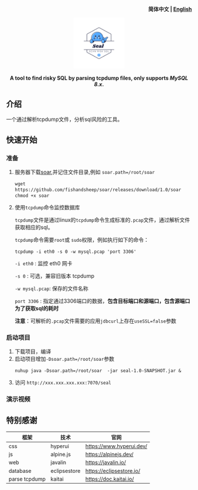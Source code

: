 <h4 align="right"><strong>简体中文</strong> | <a href="https://github.com/fishandsheep/seal/blob/master/README.md">English</a>
<p align="center">
    <img src=https://github.com/fishandsheep/seal/blob/master/src/main/resources/public/static/img/seal.svg width=138/>
</p>
<p align="center"><strong>A tool to find risky SQL by parsing tcpdump files, only
            supports  <em>MySQL 8.x</em>.</strong></p>
<div align="center">

</div>

## 介绍
一个通过解析tcpdump文件，分析sql风险的工具。

## 快速开始

### 准备
1. 服务器下载[soar](https://github.com/fishandsheep/soar/releases/download/1.0/soar),并记住文件目录,例如 `soar.path=/root/soar`
    ```
    wget https://github.com/fishandsheep/soar/releases/download/1.0/soar
    chmod +x soar
    ```
2. 使用`tcpdump`命令监控数据库

    `tcpdump`文件是通过linux的`tcpdump`命令生成标准的`.pcap`文件，通过解析文件获取相应的sql。
    
    `tcpdump`命令需要`root`或 `sudo`权限，例如执行如下的命令：
    
    ```shell
    tcpdump -i eth0 -s 0 -w mysql.pcap 'port 3306'
    ```
    
    `-i eth0` : 监控 eth0 网卡
    
    `-s 0` : 可选，兼容旧版本 tcpdump
    
    `-w mysql.pcap`: 保存的文件名称
    
    `port 3306` : 指定通过3306端口的数据，**包含目标端口和源端口，包含源端口为了获取sql的耗时**
    
    **注意**：可解析的`.pcap`文件需要的应用`jdbcurl`上存在`useSSL=false`参数
### 启动项目
1. 下载项目，编译
2. 启动项目增加`-Dsoar.path=/root/soar`参数
   ```
   nuhup java -Dsoar.path=/root/soar  -jar seal-1.0-SNAPSHOT.jar &
   ```
3. 访问 `http://xxx.xxx.xxx.xxx:7070/seal`
### 演示视频

## 特别感谢
| 框架            | 技术           | 官网                       |
|---------------|--------------|--------------------------|
| css           | hyperui      | https://www.hyperui.dev/ |
| js            | alpine.js    | https://alpinejs.dev/    |
| web           | javalin      | https://javalin.io/      |
| database      | eclipsestore | https://eclipsestore.io/ |
| parse tcpdump | kaitai       | https://doc.kaitai.io/   |
